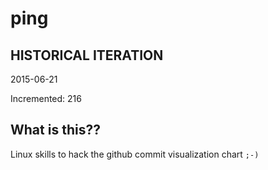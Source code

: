 # ping

## HISTORICAL ITERATION
2015-06-21

Incremented: 216

## What is this?? 
Linux skills to hack the github commit visualization chart `;-)`
